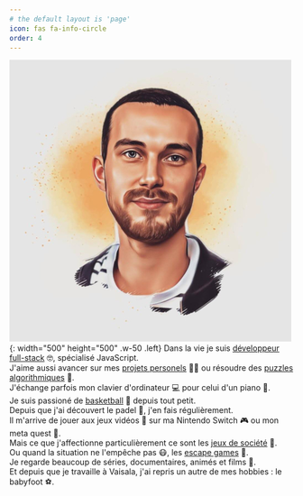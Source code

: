 ```yaml
---
# the default layout is 'page'
icon: fas fa-info-circle
order: 4
---
```


![me](/assets/img/me.jpg){: width="500" height="500" .w-50 .left}
Dans la vie je suis [développeur full-stack](https://www.linkedin.com/in/xavier-garnier-319b4766/) 🤓, spécialisé JavaScript.<br>
J'aime aussi avancer sur mes [projets personels](/categories/projet-personel/) 👨‍💻 ou résoudre des [puzzles algorithmiques](https://www.codingame.com/profile/8f0ae961a7ae8e9adec3c58cb56a4eea5230691) 🧠.<br>
J'échange parfois mon clavier d'ordinateur 💻 pour celui d'un piano 🎹.<br>
Je suis passioné de [basketball](/categories/basketball/) 🏀 depuis tout petit.<br>
Depuis que j'ai découvert le padel 🎾, j'en fais régulièrement.<br>
Il m'arrive de jouer aux jeux vidéos 👾 sur ma Nintendo Switch 🎮 ou mon meta quest 🥽.<br>
Mais ce que j'affectionne particulièrement ce sont les [jeux de société](/categories/jeu-de-société/) 🎲.<br>
Ou quand la situation ne l'empêche pas 😷, les [escape games](/categories/escape-game/) 🚪.<br>
Je regarde beaucoup de séries, documentaires, animés et films 🍿.<br>
Et depuis que je travaille à Vaisala, j'ai repris un autre de mes hobbies : le babyfoot ⚽.
